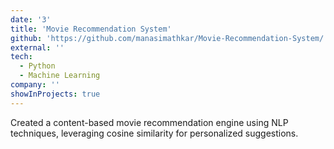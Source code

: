 ```yaml
---
date: '3'
title: 'Movie Recommendation System'
github: 'https://github.com/manasimathkar/Movie-Recommendation-System/'
external: ''
tech:
  - Python
  - Machine Learning
company: ''
showInProjects: true
---
```


Created a content-based movie recommendation engine using NLP techniques, leveraging cosine similarity for personalized suggestions.
